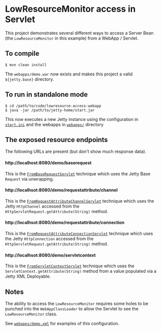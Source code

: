 # LowResourceMonitor access in Servlet

This project demonstrates several different ways to access a Server Bean 
(the `LowResourceMonitor` in this example) from a WebApp / Servlet.

## To compile

``` shell
$ mvn clean install
```

The `webapps/demo.war` now exists and makes this project a valid `${jetty.base}` directory.

## To run in standalone mode

``` shell
$ cd /path/to/code/lowresource-access-webapp
$ java -jar /path/to/jetty-home/start.jar 
```

This now executes a new Jetty instance using the configuration in [`start.ini`](start.ini) and
the webapps in [`webapps/`](webapps/) directory

## The exposed resource endpoints

The following URLs are present (but don't show much response data).

#### http://localhost:8080/demo/baserequest
 
This is the [`FromBaseRequestServlet`](src/main/java/org/eclipse/jetty/demo/FromBaseRequestServlet.java) technique
which uses the Jetty Base `Request` via unwrapping.

#### http://localhsot:8080/demo/requestattribute/channel

This is the [`FromRequestAttributeChannelServlet`](src/main/java/org/eclipse/jetty/demo/FromRequestAttributeChannelServlet.java)
technique which uses the Jetty `HttpChannel` accessed from the `HttpServletRequest.getAttribute(String)` method.

#### http://localhsot:8080/demo/requestattribute/connection

This is the [`FromRequestAttributeConnectionServlet`](src/main/java/org/eclipse/jetty/demo/FromRequestAttributeConnectionServlet.java)
technique which uses the Jetty `HttpConnection` accessed from the `HttpServletRequest.getAttribute(String)` method.

#### http://localhsot:8080/demo/servletcontext

This is the [`FromServletContextServlet`](src/main/java/org/eclipse/jetty/demo/FromServletContextServlet.java) technique
which uses the `ServletContext.getAttribute(String)` method from a value populated via a Jetty XML Deployable. 

## Notes

The ability to access the `LowResourceMonitor` requires some holes to be punched into the `WebAppClassLoader` to allow
the Servlet to see the `LowResourceMonitor` class.

See [`webapps/demo.xml`](webapps/demo.xml) for examples of this configuration.